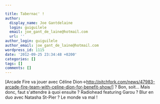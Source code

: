 ```yaml
---

title: Tabernac' !
author:
  display_name: Joe Gantdelaine
  login: guiguilele
  email: joe_gant_de_laine@hotmail.com
  url: ''
author_login: guiguilele
author_email: joe_gant_de_laine@hotmail.com
wordpress_id: 1115
date: '2012-09-25 23:34:48 +0200'
categories: []
tags: []
comments: []
---
```

[Arcade Fire va jouer avec Céline Dion->http://pitchfork.com/news/47983-arcade-fire-team-with-celine-dion-for-benefit-show/] ? Bon, soit... Mais donc, faut s'attendre à quoi ensuite ? Radiohead featuring Garou ? Blur en duo avec Natasha St-Pier ? Le monde va mal !
